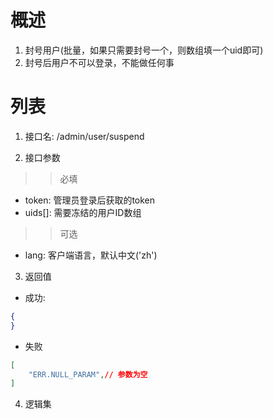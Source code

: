 # 概述

1. 封号用户(批量，如果只需要封号一个，则数组填一个uid即可)
2. 封号后用户不可以登录，不能做任何事

# 列表

1. 接口名: /admin/user/suspend

2. 接口参数

>>必填
* token: 管理员登录后获取的token
* uids[]: 需要冻结的用户ID数组

>>可选
* lang: 客户端语言，默认中文('zh')

3. 返回值
* 成功:
```json
{
}
```

* 失败
```json
[
    "ERR.NULL_PARAM",// 参数为空
]
```

4. 逻辑集